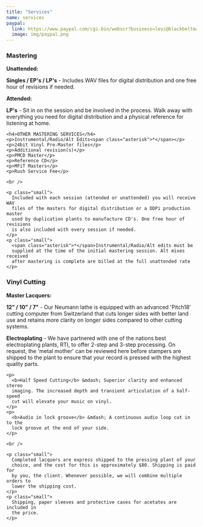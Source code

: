 ```yaml
---
title: "Services"
name: services
paypal:
  link: https://www.paypal.com/cgi-bin/webscr?business=levi@blackbeltmastering.com&cmd=_xclick&currency_code=USD&amount=0&item_name=Mastering
  image: img/paypal.png
---
```


<div class="col-xs-6">
    <h3>Mastering</h3>
    <p><b>Unattended:</b></p>
    <p class="large-money">
      <b>Singles / EP's / LP's</b> - Includes WAV files for digital distribution
      and one free hour of revisions if needed.
    </p>
    <p><b>Attended:</b></p>
    <p class="large-money">
      <b>LP's</b> - Sit in on the session and be involved in the process. Walk
      away with everything you need for digital distribution and a physical
      reference for listening at home.
    </p>

    <h4>OTHER MASTERING SERVICES</h4>
    <p>Instrumental/Radio/Alt Edits<span class="asterisk">*</span></p>
    <p>24bit Vinyl Pre-Master files</p>
    <p>Additional revision(s)</p>
    <p>PMCD Master</p>
    <p>Reference CD</p>
    <p>MFiT Masters</p>
    <p>Rush Service Fee</p>

    <br />

    <p class="small">
      Included with each session (attended or unattended) you will receive WAV
      files of the masters for digital distribution or a DDPi production master
      used by duplication plants to manufacture CD's. One free hour of revisions
      is also included with every session if needed.
    </p>
    <p class="small">
      <span class="asterisk">*</span>Instrumental/Radio/Alt edits must be
      supplied at the time of the initial mastering session. Alt mixes received
      after mastering is complete are billed at the full unattended rate
    </p>
  </div>

  <div class="col-xs-6">
    <h3>Vinyl Cutting</h3>
    <p><b>Master Lacquers:</b></p>
    <p>
      <b>12” / 10" / 7"</b> - Our Neumann lathe is equipped with an advanced
      'Pitch18' cutting computer from Switzerland that cuts longer sides with
      better land use and retains more clarity on longer sides compared to other
      cutting systems.
    </p>
    <p>
      <b>Electroplating</b> - We have partnered with one of the nations best
      electroplating plants, RTI, to offer 2-step and 3-step processing. On
      request, the 'metal mother' can be reviewed here before stampers are
      shipped to the plant to ensure that your record is pressed with the
      highest quality parts.
    </p>

    <p>
      <b>Half Speed Cutting</b> &mdash; Superior clarity and enhanced stereo
      imaging. The increased depth and transient articulation of a half-speed
      cut will elevate your music on vinyl.
    </p>
    <p>
      <b>Audio in lock groove</b> &mdash; A continuous audio loop cut in to the
      lock groove at the end of your side.
    </p>

    <br />

    <p class="small">
      Completed lacquers are express shipped to the pressing plant of your
      choice, and the cost for this is approximately $80. Shipping is paid for
      by you, the client. Whenever possible, we will combine multiple orders to
      lower the shipping cost.
    </p>
    <p class="small">
      Shipping, paper sleeves and protective cases for acetates are included in
      the price.
    </p>
  </div>